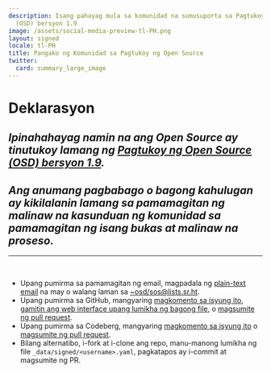 ```yaml
---
description: Isang pahayag mula sa komunidad na sumusuporta sa Pagtukoy ng Open Source
  (OSD) bersyon 1.9
image: /assets/social-media-preview-tl-PH.png
layout: signed
locale: tl-PH
title: Pangako ng Komunidad sa Pagtukoy ng Open Source
twitter:
  card: summary_large_image
---
```

# **Deklarasyon**

## *Ipinahahayag namin na ang Open Source ay tinutukoy lamang ng [Pagtukoy ng Open Source (OSD) bersyon 1.9](https://opensourcedefinition.org/).*

## *Ang anumang pagbabago o bagong kahulugan ay kikilalanin lamang sa pamamagitan ng malinaw na kasunduan ng komunidad sa pamamagitan ng isang bukas at malinaw na proseso.*

---
<br>

- Upang pumirma sa pamamagitan ng email, magpadala ng [plain-text email](https://useplaintext.email/) na may o walang laman sa [~osd/sos@lists.sr.ht](mailto:~osd/sos@lists.sr.ht).
- Upang pumirma sa GitHub, mangyaring [magkomento sa isyung ito](https://github.com/OpenSourceDefinition/sos/issues/1), [gamitin ang web interface upang lumikha ng bagong file](https://github.com/OpenSourceDefinition/sos/new/main/_data/signed), o [magsumite ng pull request](https://github.com/OpenSourceDefinition/sos/pulls).
- Upang pumirma sa Codeberg, mangyaring [magkomento sa isyung ito](https://codeberg.org/osd/sos/issues/1) o [magsumite ng pull request](https://codeberg.org/osd/sos/pulls).
- Bilang alternatibo, i-fork at i-clone ang repo, manu-manong lumikha ng file `_data/signed/<username>.yaml`, pagkatapos ay i-commit at magsumite ng PR.
